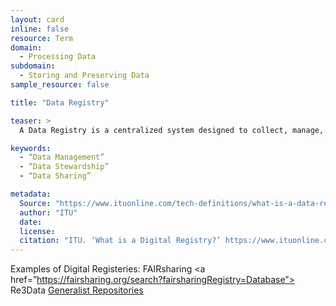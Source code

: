 ```yaml
---
layout: card
inline: false
resource: Term
domain:
  - Processing Data
subdomain:
  - Storing and Preserving Data
sample_resource: false

title: "Data Registry"

teaser: >
  A Data Registry is a centralized system designed to collect, manage, and store information on specific datasets or data repositories, making it easier for various fields or organizations to store and access data and for users to find and use the data they need. Data registries help to ensure data quality and consistency as well as facilitate data sharing and interoperability among different systems and stakeholders.

keywords:
  - “Data Management”
  - “Data Stewardship”
  - “Data Sharing”

metadata:
  Source: "https://www.ituonline.com/tech-definitions/what-is-a-data-registry/"
  author: "ITU"
  date: 
  license: 
  citation: "ITU. ‘What is a Digital Registry?’ https://www.ituonline.com/tech-definitions/what-is-a-data-registry/. Accessed 4 December 2024."
---
```

Examples of Digital Registeries: 
FAIRsharing <a href=”https://fairsharing.org/search?fairsharingRegistry=Database”>
Re3Data <a href=”https://www.re3data.org/”>
Generalist Repositories <a href=”[https://www.re3data.org/)](https://www.nlm.nih.gov/NIHbmic/generalist_repositories.html”>

